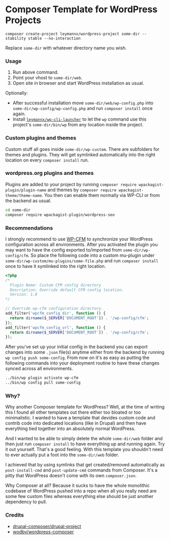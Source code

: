 # Composer Template for WordPress Projects

```
composer create-project leymannx/wordpress-project some-dir --stability stable --no-interaction
```

Replace `some-dir` with whatever directory name you wish.

### Usage

1. Run above command.
2. Point your vhost to `some-dir/web`.
3. Open site in browser and start WordPress installation as usual.

Optionally:

* After successful installation move `some-dir/web/wp-config.php` into `some-dir/wp-config/wp-config.php` and run `composer install` once again.
* Install [`leymannx/wp-cli-launcher`][1] to let the `wp` command use this project's `some-dir/bin/wp` from any location inside the project.

[1]: https://github.com/leymannx/wp-cli-launcher

### Custom plugins and themes

Custom stuff all goes inside `some-dir/wp-custom`. There are subfolders for themes and plugins. They will get symlinked automatically into the right location on every `composer install` run.

### wordpress.org plugins and themes

Plugins are added to your project by running `composer require wpackagist-plugin/plugin-name` and themes by `composer require wpackagist-theme/theme-name`. You then can enable them normally via WP-CLI or from the backend as usual.

```bash
cd some-dir
composer require wpackagist-plugin/wordpress-seo
```

### Recommendations

I strongly recommend to use [WP-CFM][2] to synchronize your WordPress configuration across all environments. After you activated the plugin you may want to have the config exported to/imported from `some-dir/wp-config/cfm`. So place the following code into a custom mu-plugin under `some-dir/wp-custom/mu-plugins/some-file.php` and run `composer install` once to have it symlinked into the right location. 

[2]: https://wordpress.org/plugins/wp-cfm/

```php
<?php
/*
  Plugin Name: Custom CFM config directory
  Description: Override default CFM config location.
  Version: 1.0
*/

// Override wp-cfm configuration directory.
add_filter('wpcfm_config_dir', function () {
  return dirname($_SERVER['DOCUMENT_ROOT']) . '/wp-config/cfm';
});
add_filter('wpcfm_config_url', function () {
  return dirname($_SERVER['DOCUMENT_ROOT']) . '/wp-config/cfm';
});
```

After you've set up your initial config in the backend you can export changes into some `.json` file(s) anytime either from the backend by running `wp config push some-config`. From now on it's as easy as putting the following commands into your deployment routine to have these changes synced across all environments.

```bash
../bin/wp plugin activate wp-cfm
../bin/wp config pull some-config
```

### Why?

Why another Composer template for WordPress? Well, at the time of writing this I found all other templates out there either too bloated or too minimalistic. I wanted to have a template that devides custom code and contrib code into dedicated locations (like in Drupal) and then have everything tied together into an absolutely normal WordPress.

And I wanted to be able to simply delete the whole `some-dir/web` folder and then just run `composer install` to have everything up and running again. Try it out yourself. That's a good feeling. With this template you shouldn't need to ever actually put a foot into the `some-dir/web` folder.

I achieved that by using symlinks that get created/removed automatically as `post-install-cmd` and `post-update-cmd` commands from Composer. It's a pitty that WordPress doesn't come with its own `composer.json`.

Why Composer at all? Because it sucks to have the whole monolithic codebase of WordPress pushed into a repo when all you really need are some few custom files whereas everything else should be just another dependency to pull.

### Credits

* [drupal-composer/drupal-project][3]
* [wodby/wordpress-composer][4]

[3]: https://github.com/drupal-composer/drupal-project
[4]: https://github.com/wodby/wordpress-composer

